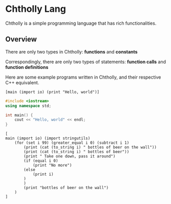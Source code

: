 # Chtholly Lang

Chtholly is a simple programming language that has rich functionalities.

## Overview

There are only two types in Chtholly: **functions** and **constants**

Correspondingly, there are only two types of statements: **function calls** and **function definitions**

Here are some example programs written in Chtholly, and their respective C++ equivalent.

```
[main (import io) (print "Hello, world")]
```

```cpp
#include <iostream>
using namespace std;

int main() {
    cout << "Hello, world" << endl;
}
```

```
[
main (import io) (import stringutils)
	(for (set i 99) (greater_equal i 0) (subtract i 1)
		(print (cat (to_string i) " bottles of beer on the wall"))
		(print (cat (to_string i) " bottles of beer"))
		(print " Take one down, pass it around")
		(if (equal i 0)
			(print "No more")
		(else
			(print i)
		)
		)
		(print "bottles of beer on the wall")
	)
]
```

